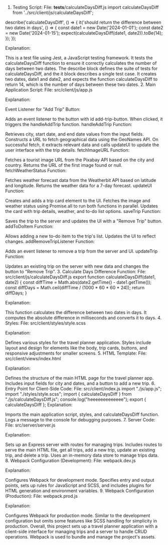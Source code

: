 1. Testing Script:
File: __tests__/calculateDaysDiff.js
import calculateDaysDiff from '../src/client/js/calculateDaysDiff';

describe('calculateDaysDiff', () => {
  it('should return the difference between two dates in days', () => {
    const date1 = new Date('2024-01-01');
    const date2 = new Date('2024-01-15');
    expect(calculateDaysDiff(date1, date2)).toBe(14);
  });
});

Explanation:

This is a test file using Jest, a JavaScript testing framework.
It tests the calculateDaysDiff function to ensure it correctly calculates the number of days between two dates.
The describe block defines the suite of tests for calculateDaysDiff, and the it block describes a single test case.
It creates two dates, date1 and date2, and expects the function calculateDaysDiff to return 14, which is the number of days between these two dates.
2. Main Application Script:
File: src/client/js/app.js

Explanation:

Event Listener for "Add Trip" Button:

Adds an event listener to the button with id add-trip-button.
When clicked, it triggers the handleAddTrip function.
handleAddTrip Function:

Retrieves city, start date, and end date values from the input fields.
Constructs a URL to fetch geographical data using the GeoNames API.
On successful fetch, it extracts relevant data and calls updateUI to update the user interface with the trip details.
fetchImageURL Function:

Fetches a tourist image URL from the Pixabay API based on the city and country.
Returns the URL of the first image found or null.
fetchWeatherStatus Function:

Fetches weather forecast data from the Weatherbit API based on latitude and longitude.
Returns the weather data for a 7-day forecast.
updateUI Function:

Creates and adds a trip card element to the UI.
Fetches the image and weather status using Promise.all to run both functions in parallel.
Updates the card with trip details, weather, and to-do list options.
saveTrip Function:

Saves the trip to the server and updates the UI with a "Remove Trip" button.
addToDoItem Function:

Allows adding a new to-do item to the trip's list.
Updates the UI to reflect changes.
addRemoveTripListener Function:

Adds an event listener to remove a trip from the server and UI.
updateTrip Function:

Updates an existing trip on the server with new data and changes the button to "Remove Trip".
3. Calculate Days Difference Function:
File: src/client/js/calculateDaysDiff.js
export function calculateDaysDiff(date1, date2) {
    const diffTime = Math.abs(date2.getTime() - date1.getTime());
    const diffDays = Math.ceil(diffTime / (1000 * 60 * 60 * 24));
    return diffDays;
}

Explanation:

This function calculates the difference between two dates in days.
It computes the absolute difference in milliseconds and converts it to days.
4. Styles:
File: src/client/styles/style.scss

Explanation:

Defines various styles for the travel planner application.
Styles include layout and design for elements like the body, trip cards, buttons, and responsive adjustments for smaller screens.
5. HTML Template:
File: src/client/views/index.html

Explanation:

Defines the structure of the main HTML page for the travel planner app.
Includes input fields for city and dates, and a button to add a new trip.
6. Entry Point for Client-Side Code:
File: src/client/index.js
import "./js/app.js";
import "./styles/style.scss";
import { calculateDaysDiff } from "./js/calculateDaysDiff.js";
console.log("heeeeeeeeeeeee");
export { calculateDaysDiff };
Explanation:

Imports the main application script, styles, and calculateDaysDiff function.
Logs a message to the console for debugging purposes.
7. Server Code:
File: src/server/server.js

Explanation:

Sets up an Express server with routes for managing trips.
Includes routes to serve the main HTML file, get all trips, add a new trip, update an existing trip, and delete a trip.
Uses an in-memory data store to manage trips data.
8. Webpack Configuration (Development):
File: webpack.dev.js

Explanation:

Configures Webpack for development mode.
Specifies entry and output points, sets up rules for JavaScript and SCSS, and includes plugins for HTML generation and environment variables.
9. Webpack Configuration (Production):
File: webpack.prod.js

Explanation:

Configures Webpack for production mode.
Similar to the development configuration but omits some features like SCSS handling for simplicity in production.
Overall, this project sets up a travel planner application with a client-side interface for managing trips and a server to handle CRUD operations. Webpack is used to bundle and manage the project's assets.





